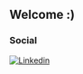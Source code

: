 ## Welcome :)


### Social
[![Linkedin](https://img.shields.io/badge/-LinkedIn-informational?style=flat-square&logo=Linkedin&logoColor=white&link=https://www.linkedin.com/in/fabioacsilva//)](https://www.linkedin.com/in/fabioacsilva/) 
